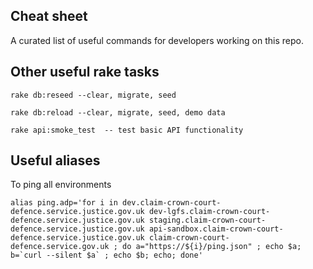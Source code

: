 ## Cheat sheet

A curated list of useful commands for developers working on this repo.

## Other useful rake tasks

```
rake db:reseed --clear, migrate, seed
```

```
rake db:reload --clear, migrate, seed, demo data
```

```
rake api:smoke_test  -- test basic API functionality
```

## Useful aliases

To ping all environments
```
alias ping.adp='for i in dev.claim-crown-court-defence.service.justice.gov.uk dev-lgfs.claim-crown-court-defence.service.justice.gov.uk staging.claim-crown-court-defence.service.justice.gov.uk api-sandbox.claim-crown-court-defence.service.justice.gov.uk claim-crown-court-defence.service.gov.uk ; do a="https://${i}/ping.json" ; echo $a; b=`curl --silent $a` ; echo $b; echo; done'
```
